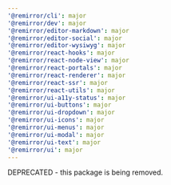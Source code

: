 ```yaml
---
'@remirror/cli': major
'@remirror/dev': major
'@remirror/editor-markdown': major
'@remirror/editor-social': major
'@remirror/editor-wysiwyg': major
'@remirror/react-hooks': major
'@remirror/react-node-view': major
'@remirror/react-portals': major
'@remirror/react-renderer': major
'@remirror/react-ssr': major
'@remirror/react-utils': major
'@remirror/ui-a11y-status': major
'@remirror/ui-buttons': major
'@remirror/ui-dropdown': major
'@remirror/ui-icons': major
'@remirror/ui-menus': major
'@remirror/ui-modal': major
'@remirror/ui-text': major
'@remirror/ui': major
---
```


DEPRECATED - this package is being removed.
